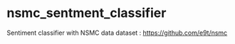 # nsmc_sentment_classifier
Sentiment classifier with NSMC data
dataset : https://github.com/e9t/nsmc

